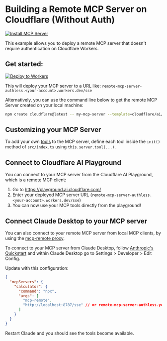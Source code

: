 # Building a Remote MCP Server on Cloudflare (Without Auth)

[![Install MCP Server](https://cursor.com/deeplink/mcp-install-dark.svg)](cursor://anysphere.cursor-deeplink/mcp/install?name=Coffic&config=eyJjb21tYW5kIjoibnB4IG1jcC1yZW1vdGUgaHR0cHM6Ly9tY3AuY29mZmljLmNuL3NzZSJ9)

This example allows you to deploy a remote MCP server that doesn't require authentication on Cloudflare Workers.

## Get started:

[![Deploy to Workers](https://deploy.workers.cloudflare.com/button)](https://deploy.workers.cloudflare.com/?url=https://github.com/cloudflare/ai/tree/main/demos/remote-mcp-authless)

This will deploy your MCP server to a URL like: `remote-mcp-server-authless.<your-account>.workers.dev/sse`

Alternatively, you can use the command line below to get the remote MCP Server created on your local machine:

```bash
npm create cloudflare@latest -- my-mcp-server --template=cloudflare/ai/demos/remote-mcp-authless
```

## Customizing your MCP Server

To add your own [tools](https://developers.cloudflare.com/agents/model-context-protocol/tools/) to the MCP server, define each tool inside the `init()` method of `src/index.ts` using `this.server.tool(...)`.

## Connect to Cloudflare AI Playground

You can connect to your MCP server from the Cloudflare AI Playground, which is a remote MCP client:

1. Go to https://playground.ai.cloudflare.com/
2. Enter your deployed MCP server URL (`remote-mcp-server-authless.<your-account>.workers.dev/sse`)
3. You can now use your MCP tools directly from the playground!

## Connect Claude Desktop to your MCP server

You can also connect to your remote MCP server from local MCP clients, by using the [mcp-remote proxy](https://www.npmjs.com/package/mcp-remote).

To connect to your MCP server from Claude Desktop, follow [Anthropic's Quickstart](https://modelcontextprotocol.io/quickstart/user) and within Claude Desktop go to Settings > Developer > Edit Config.

Update with this configuration:

```json
{
  "mcpServers": {
    "calculator": {
      "command": "npx",
      "args": [
        "mcp-remote",
        "http://localhost:8787/sse" // or remote-mcp-server-authless.your-account.workers.dev/sse
      ]
    }
  }
}
```

Restart Claude and you should see the tools become available.

